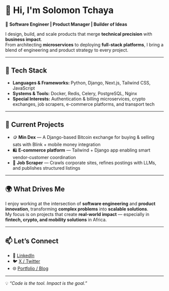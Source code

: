 # 👋 Hi, I'm Solomon Tchaya  

🚀 **Software Engineer | Product Manager | Builder of Ideas**  

I design, build, and scale products that merge **technical precision** with **business impact**.  
From architecting **microservices** to deploying **full-stack platforms**, I bring a blend of engineering and product strategy to every project.  

---

## 🔧 Tech Stack  
- **Languages & Frameworks:** Python, Django, Next.js, Tailwind CSS, JavaScript  
- **Systems & Tools:** Docker, Redis, Celery, PostgreSQL, Nginx  
- **Special Interests:** Authentication & billing microservices, crypto exchanges, job scrapers, e-commerce platforms, and transport tech  

---

## 🚀 Current Projects  
- 🪙 **Min Dex** — A Django-based Bitcoin exchange for buying & selling sats with Blink + mobile money integration  
- 🛍️ **E-commerce platform** — Tailwind + Django app enabling smart vendor-customer coordination  
- 🤖 **Job Scraper** — Crawls corporate sites, refines postings with LLMs, and publishes structured listings  

---

## 🌍 What Drives Me  
I enjoy working at the intersection of **software engineering** and **product innovation**, transforming **complex problems** into **scalable solutions**.  
My focus is on projects that create **real-world impact** — especially in **fintech, crypto, and mobility solutions** in Africa.  

---

## 📫 Let’s Connect  
- 💼 [LinkedIn](#)  
- 🐦 [X / Twitter](#)  
- 🌐 [Portfolio / Blog](#)  

---

💡 *“Code is the tool. Impact is the goal.”*  
